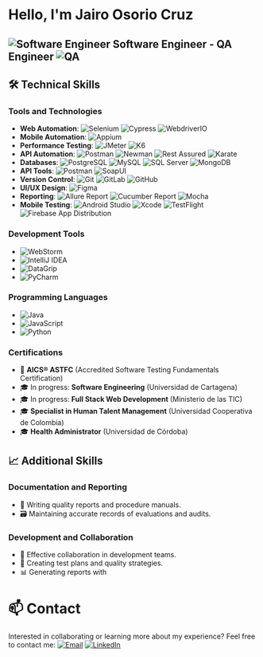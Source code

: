 # Hello, I'm Jairo Osorio Cruz

## ![Software Engineer](https://img.shields.io/badge/-👨‍💻%20Software%20Engineer-0089D6?style=flat) Software Engineer - QA Engineer ![QA](https://img.shields.io/badge/-🔍%20QA%20Engineer-4DB6AC?style=flat)

## 🛠️ Technical Skills

### Tools and Technologies

- **Web Automation**: ![Selenium](https://img.shields.io/badge/-Selenium-43B02A?style=flat&logo=selenium&logoColor=white) ![Cypress](https://img.shields.io/badge/-Cypress-17202C?style=flat&logo=cypress&logoColor=white) ![WebdriverIO](https://img.shields.io/badge/-WebdriverIO-EF2D5E?style=flat&logo=webdriverio&logoColor=white)
- **Mobile Automation**: ![Appium](https://img.shields.io/badge/-Appium-9C27B0?style=flat&logo=appium&logoColor=white)
- **Performance Testing**: ![JMeter](https://img.shields.io/badge/-JMeter-D22128?style=flat&logo=apache-jmeter&logoColor=white) ![K6](https://img.shields.io/badge/-K6-7D64FF?style=flat&logo=k6&logoColor=white)
- **API Automation**: ![Postman](https://img.shields.io/badge/-Postman-FF6C37?style=flat&logo=postman&logoColor=white) ![Newman](https://img.shields.io/badge/-Newman-000000?style=flat&logo=postman&logoColor=white) ![Rest Assured](https://img.shields.io/badge/-Rest%20Assured-008CDD?style=flat&logo=java&logoColor=white) ![Karate](https://img.shields.io/badge/-Karate-DF0000?style=flat&logo=java&logoColor=white)
- **Databases**: ![PostgreSQL](https://img.shields.io/badge/-PostgreSQL-336791?style=flat&logo=postgresql&logoColor=white) ![MySQL](https://img.shields.io/badge/-MySQL-4479A1?style=flat&logo=mysql&logoColor=white) ![SQL Server](https://img.shields.io/badge/-SQL%20Server-CC2927?style=flat&logo=microsoft-sql-server&logoColor=white) ![MongoDB](https://img.shields.io/badge/-MongoDB-47A248?style=flat&logo=mongodb&logoColor=white)
- **API Tools**: ![Postman](https://img.shields.io/badge/-Postman-FF6C37?style=flat&logo=postman&logoColor=white) ![SoapUI](https://img.shields.io/badge/-SoapUI-FCDC00?style=flat&logo=soap&logoColor=black)
- **Version Control**: ![Git](https://img.shields.io/badge/-Git-F05032?style=flat&logo=git&logoColor=white) ![GitLab](https://img.shields.io/badge/-GitLab-FCA121?style=flat&logo=gitlab&logoColor=white) ![GitHub](https://img.shields.io/badge/-GitHub-181717?style=flat&logo=github&logoColor=white)
- **UI/UX Design**: ![Figma](https://img.shields.io/badge/-Figma-F24E1E?style=flat&logo=figma&logoColor=white)
- **Reporting**: ![Allure Report](https://img.shields.io/badge/-Allure%20Report-C21325?style=flat&logo=allure&logoColor=white) ![Cucumber Report](https://img.shields.io/badge/-Cucumber%20Report-23D96C?style=flat&logo=cucumber&logoColor=white) ![Mocha](https://img.shields.io/badge/-Mocha-8D6748?style=flat&logo=mocha&logoColor=white)
- **Mobile Testing**: ![Android Studio](https://img.shields.io/badge/-Android%20Studio-3DDC84?style=flat&logo=android-studio&logoColor=white) ![Xcode](https://img.shields.io/badge/-Xcode-147EFB?style=flat&logo=xcode&logoColor=white) ![TestFlight](https://img.shields.io/badge/-TestFlight-0D96F6?style=flat&logo=testflight&logoColor=white) ![Firebase App Distribution](https://img.shields.io/badge/-Firebase%20App%20Distribution-FFCA28?style=flat&logo=firebase&logoColor=black)

### Development Tools
- ![WebStorm](https://img.shields.io/badge/-WebStorm-000000?style=flat&logo=webstorm&logoColor=white)
- ![IntelliJ IDEA](https://img.shields.io/badge/-IntelliJ%20IDEA-000000?style=flat&logo=intellij-idea&logoColor=white)
- ![DataGrip](https://img.shields.io/badge/-DataGrip-000000?style=flat&logo=datagrip&logoColor=white)
- ![PyCharm](https://img.shields.io/badge/-PyCharm-000000?style=flat&logo=pycharm&logoColor=white)

### Programming Languages
- ![Java](https://img.shields.io/badge/-Java-007396?style=flat&logo=java&logoColor=white)
- ![JavaScript](https://img.shields.io/badge/-JavaScript-F7DF1E?style=flat&logo=javascript&logoColor=black)
- ![Python](https://img.shields.io/badge/-Python-3776AB?style=flat&logo=python&logoColor=white)

### Certifications

- 📜 **AICS® ASTFC** (Accredited Software Testing Fundamentals Certification)
- 🎓 In progress: **Software Engineering** (Universidad de Cartagena)
- 🎓 In progress: **Full Stack Web Development** (Ministerio de las TIC)
- 🎓 **Specialist in Human Talent Management** (Universidad Cooperativa de Colombia)
- 🎓 **Health Administrator** (Universidad de Córdoba)

## 📈 Additional Skills

### Documentation and Reporting

- 📝 Writing quality reports and procedure manuals.
- 🗃️ Maintaining accurate records of evaluations and audits.

### Development and Collaboration

- 🤝 Effective collaboration in development teams.
- 📝 Creating test plans and quality strategies.
- 📊 Generating reports with

# 📫 Contact

Interested in collaborating or learning more about my experience? Feel free to contact me:
[![Email](https://img.shields.io/badge/-Email-D14836?style=flat&logo=gmail&logoColor=white)](mailto:osoriocruzjairo@gmail.com)
[![LinkedIn](https://img.shields.io/badge/-LinkedIn-0077B5?style=flat&logo=linkedin&logoColor=white)](https://www.linkedin.com/in/jairo-osorio-c-8461061b3/)
